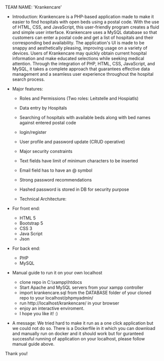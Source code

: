 TEAM NAME: 'Krankencare'

- Introduction:
  Krankencare is a PHP-based application made to make it easier to find hospitals with open beds using a postal code. With the use of HTML, CSS, and JavaScript, this user-friendly program creates a fluid and simple user interface. Krankencare uses a MySQL database so that customers can enter a postal code and get a list of hospitals and their corresponding bed availability. The application's UI is made to be snappy and aesthetically pleasing, improving usage on a variety of devices. Users of Krankencare may quickly obtain current hospital information and make educated selections while seeking medical attention. Through the integration of PHP, HTML, CSS, JavaScript, and MySQL, it takes a complete approach that guarantees effective data management and a seamless user experience throughout the hospital search process.

- Major features:

  - Roles and Permissions (Two roles: Leitstelle and Hospiatls)
  - Data entry by Hospitals
  - Searching of hospitals with available beds along with bed names against entered postal code
  - login/register
  - User profile and password update (CRUD operative)
  - Major security constraints
  
  - Text fields have limit of minimum characters to be inserted
  - Email field has to have an @ symbol
  - Strong password recommendations
  - Hashed password is stored in DB for security purpose
  - Technical Architecture:

- For front end:
  - HTML 5
  - Bootstrap 5
  - CSS 3
  - Java Script
  - Json

- For back end:
    - PHP
    - MySQL

- Manual guide to run it on your own localhost

  - clone repo in C:\xampp\htdocs
  - Start Apache and MySQL servers from your xampp controller
  - import krankencare.sql from the DATABASE folder of your cloned repo to your localhost/phpmyadmin/
  - run http://localhost/krankencare/ in your browser
  - enjoy an interactive enviroment.
  - I hope you like it! :)

- A message:
  We tried hard to make it run as a one click application but we could not do so. There is a Dockerfile in it which you can download and manually run on docker and it should work but for guranteed successful running of application on your localhost, please follow manual guide above.

Thank you!
